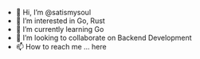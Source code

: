 - 👋 Hi, I’m @satismysoul
- 👀 I’m interested in Go, Rust
- 🌱 I’m currently learning Go
- 💞️ I’m looking to collaborate on Backend Development
- 📫 How to reach me ... here

<!---
satismysoul/satismysoul is a ✨ special ✨ repository because its `README.md` (this file) appears on your GitHub profile.
You can click the Preview link to take a look at your changes.
--->
